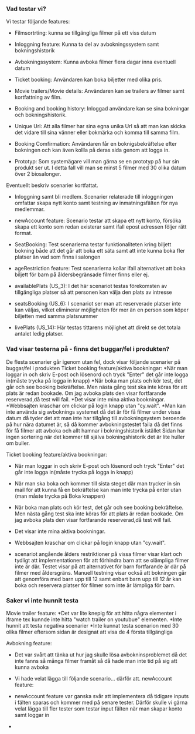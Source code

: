 ### Vad testar vi?
Vi testar följande features:

* Filmsortrting: kunna se tillgängliga filmer på ett viss datum 

* Inloggning feature: Kunna ta del av avbokningssystem samt bokningshistorik 

* Avbokningssystem: Kunna avboka filmer flera dagar inna eventuell datum 

* Ticket booking: Användaren kan boka biljetter med olika pris.

* Movie trailers/Movie details: Användaren kan se trailers av filmer samt kortfattning av film. 

* Booking and booking history: Inloggad användare kan se sina bokningar och bokningshistorik.

* Unique Url: Att alla filmer har sina egna unika Url så att man kan skicka det vidare till sina vänner eller bokmärka och komma till samma film.

* Booking Comfirmation: Användaren får en boknigsbekräftelse efter bokningen och kan även kollla på deras sida genom att logga in.

* Prototyp: Som systemägare vill man gärna se en prototyp på hur sin produkt ser ut. I detta fall vill man se minst 5 filmer med 30 olika datum över 2 biosalonger.

Eventuellt beskriv scenarier kortfattat.

* Inloggning samt bli medlem.
 Scenarier relaterade till inloggningen omfattar skapa nytt konto samt testning av inmatningsfälten för nya medlemmar.

* newAccount feature:
  Scenario testar att skapa ett nytt konto, försöka skapa ett konto som redan existerar samt ifall epost adressen följer rätt format.

* SeatBooking:
  Test scenarierna testar funktionaliteten kring biljett bokning både att det går att boka ett säta samt att inte kunna boka fler platser än vad som finns i salongen
  
* ageRestriction feature:
  Test scenarierna kollar ifall alternativet att boka biljett för barn på åldersbegränsade filmer finns eller ej.

* availablePlats (US_3): I det här scenariot testas förekomsten av tillgängliga platser så att personen kan välja den plats av intresse

* seatsBooking  (US_6): I scenariot ser man att reserverade platser inte kan väljas, vilket eliminerar möjligheten för mer än en person som köper biljetten med samma platsnummer

* livePlats   (US_14): Här testas tittarens möjlighet att direkt se det totala antalet ledig platser.

 ### Vad visar testerna på - finns det buggar/fel i produkten? 
 De flesta scenarier går igenom utan fel, dock visar följande scenarier på buggar/fel i produkten
Ticket booking feature/aktiva bookningar:
*När man loggar in och skriv E-post och lösenord och tryck "Enter" det går inte logga in(måste trycka på logga in knapp)
*När boka man plats och kör test, det går och see booking bekräftelse. Men nästa gång test ska inte köras för att plats är redan bookade. Om jag avboka plats den visar fortfarande reserverad,då test will fail.
*Det visar inte mina aktiva bookningar.
*Webbsajten kraschar om clickar på login knapp utan "cy.wait".
*Man kan inte använda sig avboknings systemet då det är för få filmer under vissa datum då tyder det att man inte har tillgång till avbokningsystem beroende på hur nära datumet är, så då kommer avbokningstestet faila då det finns för få filmer att avboka och allt hamnar i bokningshistorik istället 
Sidan har ingen sortering när det kommer till själva bokningshistorik det är lite huller om buller.

Ticket booking feature/aktiva bookningar:
* När man loggar in och skriv E-post och lösenord och tryck "Enter" det går inte logga in(måste trycka på logga in knapp)
* När man ska boka och kommer till sista steget där man trycker in sin mail för att kunna få en bekräftelse kan man inte trycka på enter utan (man måste trycka på Boka knappen) 
* När boka man plats och kör test, det går och see booking bekräftelse. Men nästa gång test ska inte köras för att plats är redan bookade. Om jag avboka plats den visar fortfarande reserverad,då test will fail.
* Det visar inte mina aktiva bookningar.
* Webbsajten kraschar om clickar på login knapp utan "cy.wait".


* scenariot angående ålders restriktioner på vissa filmer visar klart och tydligt att implementationen för att förhindra barn att se olämpliga filmer inte är där.
 Testet visar på att alternativet för barn fortfarande är där på filmer med åldersgräns. Manuell testning visar också att bokningen går att genomföra med barn upp till 12 samt enbart barn upp till 12 år kan boka och reservera platser för filmer som inte är lämpliga för barn.

### Saker vi inte hunnit testa
Movie trailer feature:
*Det var lite knepig för att hitta några elementer i iframe tex kunnde inte hitta "watch trailer on youtubue" elementen.
*Inte hunnit att testa negativa scenarier
*Inte kunnat testa scenarion med 30 olika filmer eftersom sidan är designat att visa de 4 första tillgängliga

Avbokning feature: 
  * Det var svårt att tänka ut hur jag skulle lösa avbokninsproblemet då det inte fanns så många filmer framåt så då hade man inte tid på sig att kunna avboka 

  * Vi hade velat lägga till följande scenario... därför att.
newAccount feature:
  * newAccount feature var ganska svår att implementera då tidigare inputs i fälten sparas och kommer med på senare tester.
  Därför skulle vi gärna velat lägga till fler tester som testar input fälten när man skapar konto samt loggar in

  * 